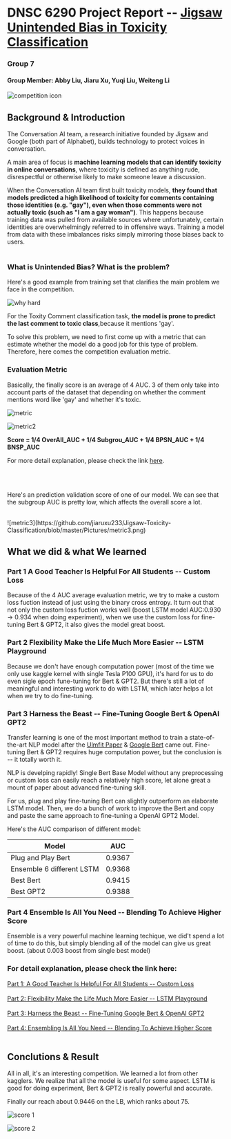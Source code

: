 # DNSC 6290 Project Report -- [Jigsaw Unintended Bias in Toxicity Classification](https://www.kaggle.com/c/jigsaw-unintended-bias-in-toxicity-classification)

### Group 7
#### Group Member: Abby Liu, Jiaru Xu, Yuqi Liu, Weiteng Li


![competition icon](https://github.com/jiaruxu233/Jigsaw-Toxicity-Classification/blob/master/Pictures/Competition_Title.png)



## Background & Introduction

The Conversation AI team, a research initiative founded by Jigsaw and Google (both part of Alphabet), builds technology to protect voices in conversation. 

A main area of focus is **machine learning models that can identify toxicity in online conversations**, where toxicity is defined as anything rude, disrespectful or otherwise likely to make someone leave a discussion.

When the Conversation AI team first built toxicity models, **they found that models predicted a high likelihood of toxicity for comments containing those identities (e.g. "gay"), even when those comments were not actually toxic (such as "I am a gay woman")**. This happens because training data was pulled from available sources where unfortunately, certain identities are overwhelmingly referred to in offensive ways. Training a model from data with these imbalances risks simply mirroring those biases back to users.
<br/>
<br/>

### What is Unintended Bias? What is the problem? 

Here's a good example from training set that clarifies the main problem we face in the competition.

![why hard](https://github.com/jiaruxu233/Jigsaw-Toxicity-Classification/blob/master/Pictures/why_hard.png)

For the Toxity Comment classification task, **the model is prone to predict the last comment to toxic class**,because it mentions 'gay'.

To solve this problem, we need to first come up with a metric that can estimate  whether the model do a good job for this type of problem. Therefore, here comes the competition evaluation metric.
<br/>

### Evaluation Metric

Basically, the finally score is an average of 4 AUC. 3 of them only take into account parts of the dataset that depending on whether the comment mentions word like 'gay' and whether it's toxic.

![metric](https://github.com/jiaruxu233/Jigsaw-Toxicity-Classification/blob/master/Pictures/metric.png)

![metric2](https://github.com/jiaruxu233/Jigsaw-Toxicity-Classification/blob/master/Pictures/metric2.png)

**Score = 1/4 OverAll_AUC + 1/4 Subgrou_AUC + 1/4 BPSN_AUC + 1/4 BNSP_AUC**

For more detail explanation, please check the link [here](https://www.kaggle.com/c/jigsaw-unintended-bias-in-toxicity-classification/overview/evaluation).

<br/>
<br/>

Here's an prediction validation score of one of our model. We can see that the subgroup AUC is pretty low, which affects the overall score a lot.

<br/>
![metric3](https://github.com/jiaruxu233/Jigsaw-Toxicity-Classification/blob/master/Pictures/metric3.png)




## What we did & what We learned

### Part 1  A Good Teacher Is Helpful For All Students -- Custom Loss

Because of the 4 AUC average evaluation metric, we try to make a custom loss fuction instead of just using the binary cross entropy. It turn out that not only the custom loss fuction works well (boost LSTM model AUC:0.930 -> 0.934 when doing experiment), when we use the custom loss for fine-tuning Bert & GPT2, it also gives the model great boost.
<br/>

### Part 2  Flexibility Make the Life Much More Easier -- LSTM Playground 

Because we don't have enough computation power (most of the time we only use kaggle kernel with single Tesla P100 GPU), it's hard for us to do even sigle epoch fune-tuning for Bert & GPT2.
But there's still a lot of meaningful and interesting work to do with LSTM, which later helps a lot when we try to do fine-tuning.
<br/>

###  Part 3  Harness the Beast -- Fine-Tuning Google Bert & OpenAI GPT2

Transfer learning is one of the most important method to train a state-of-the-art NLP model after the [Ulmfit Paper](https://arxiv.org/abs/1801.06146) & [Google Bert](https://github.com/google-research/bert) came out.
Fine-tuning Bert & GPT2 requires huge computation power, but the conclusion is -- it totally worth it.

NLP is develping rapidly!  Single Bert Base Model without any preprocessing or custom loss can easily reach a relatively high score, let alone great a mount of paper about advanced fine-tuning skill. 

For us, plug and play fine-tuning Bert can slightly outperform an elaborate LSTM model. Then, we do a bunch of work to improve the Bert and copy and paste the same approach to fine-tuning a OpenAI GPT2 Model.

Here's the AUC comparison of different model:

|Model|AUC|
|---|---|
|Plug and Play Bert|0.9367|
|Ensemble 6 different LSTM|0.9368|
|Best Bert|0.9415|
|Best GPT2|0.9388|


### Part 4 Ensemble Is All You Need -- Blending To Achieve Higher Score
Ensemble is a very powerful machine learning techique, we did't spend a lot of time to do this, but simply blending all of the model can give us great boost. (about 0.003 boost from single best model)

### For detail explanation, please check the link here:

[ Part 1: A Good Teacher Is Helpful For All Students -- Custom Loss](https://nbviewer.jupyter.org/github/jiaruxu233/Jigsaw-Toxicity-Classification/blob/master/Custom_Loss.ipynb) 
<br/>
<br/>
[ Part 2: Flexibility Make the Life Much More Easier -- LSTM Playground](https://nbviewer.jupyter.org/github/jiaruxu233/Jigsaw-Toxicity-Classification/blob/master/LSTM_Playground.ipynb) 
<br/>
<br/>
[ Part 3: Harness the Beast -- Fine-Tuning Google Bert & OpenAI GPT2](https://nbviewer.jupyter.org/github/jiaruxu233/Jigsaw-Toxicity-Classification/blob/master/Harness_the_Beast.ipynb) 
<br/>
<br/>
[ Part 4: Ensembling Is All You Need -- Blending To Achieve Higher Score](https://nbviewer.jupyter.org/github/jiaruxu233/Jigsaw-Toxicity-Classification/blob/master/Final_Blending.ipynb)
<br/>
<br/>

##  Conclutions & Result
All in all, it's an interesting competition. We learned a lot from other kagglers. We realize that all the model is useful for some aspect. LSTM is good for doing experiment, Bert & GPT2 is really powerful and accurate. 

Finally our reach about 0.9446 on the LB, which ranks about 75.

![score 1](https://github.com/jiaruxu233/Jigsaw-Toxicity-Classification/blob/master/Pictures/Score.png)

![score 2](https://github.com/jiaruxu233/Jigsaw-Toxicity-Classification/blob/master/Pictures/Score.png)
